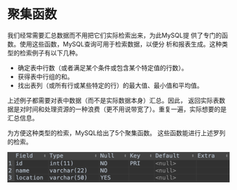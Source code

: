 # 聚集函数

我们经常需要汇总数据而不用把它们实际检索出来，为此MySQL提 供了专门的函数。使用这些函数，MySQL查询可用于检索数据，以便分 析和报表生成。这种类型的检索例子有以下几种。

* 确定表中行数（或者满足某个条件或包含某个特定值的行数）。
* 获得表中行组的和。
* 找出表列（或所有行或某些特定的行）的最大值、最小值和平均值。

上述例子都需要对表中数据（而不是实际数据本身）汇总。因此， 返回实际表数据是对时间和处理资源的一种浪费（更不用说带宽了）。重复一遍，实际想要的是汇总信息。

为方便这种类型的检索，MySQL给出了5个聚集函数。 这些函数能进行上述罗列的检索。

![](../../../.gitbook/assets/image%20%2845%29.png)

